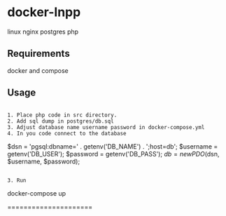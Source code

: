 # docker-lnpp

linux nginx postgres php

## Requirements
docker and compose

## Usage
```

1. Place php code in src directory. 
2. Add sql dump in postgres/db.sql
3. Adjust database name username password in docker-compose.yml
4. In you code connect to the database

```
$dsn = 'pgsql:dbname=' . getenv('DB_NAME') . ';host=db';
$username = getenv('DB_USER');
$password = getenv('DB_PASS');
$db = new PDO($dsn, $username, $password);
```

3. Run

```
docker-compose up


=====================

[Docker]:                      https://www.docker.io/
[Compose]:                     http://docs.docker.com/compose/install/
